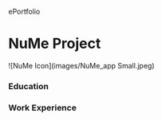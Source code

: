 ePortfolio

# NuMe Project

![NuMe Icon](images/NuMe_app Small.jpeg)

### Education

### Work Experience
